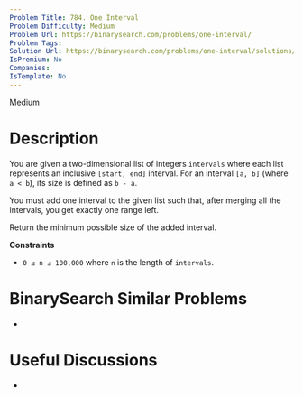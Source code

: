 ```yaml
---
Problem Title: 784. One Interval
Problem Difficulty: Medium
Problem Url: https://binarysearch.com/problems/one-interval/
Problem Tags: 
Solution Url: https://binarysearch.com/problems/one-interval/solutions/
IsPremium: No
Companies: 
IsTemplate: No
---
```


<span style="color: ;">Medium</span>

# Description

You are given a two-dimensional list of integers `intervals` where each list represents an inclusive `[start, end]` interval. For an interval `[a, b]` (where `a < b`), its size is defined as `b - a`.

You must add one interval to the given list such that, after merging all the intervals, you get exactly one range left.

Return the minimum possible size of the added interval.

**Constraints**
- `0 ≤ n ≤ 100,000` where `n` is the length of `intervals`.

# BinarySearch Similar Problems

- []()

# Useful Discussions

- []()

